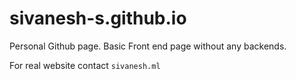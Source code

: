 # sivanesh-s.github.io
Personal Github page.
Basic Front end page without any backends.

For real website contact `sivanesh.ml`

